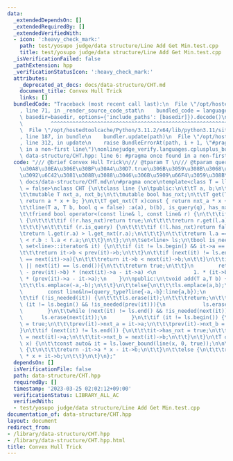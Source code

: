 ```yaml
---
data:
  _extendedDependsOn: []
  _extendedRequiredBy: []
  _extendedVerifiedWith:
  - icon: ':heavy_check_mark:'
    path: test/yosupo judge/data structure/Line Add Get Min.test.cpp
    title: test/yosupo judge/data structure/Line Add Get Min.test.cpp
  _isVerificationFailed: false
  _pathExtension: hpp
  _verificationStatusIcon: ':heavy_check_mark:'
  attributes:
    _deprecated_at_docs: docs/data-structure/CHT.md
    document_title: Convex Hull Trick
    links: []
  bundledCode: "Traceback (most recent call last):\n  File \"/opt/hostedtoolcache/Python/3.11.2/x64/lib/python3.11/site-packages/onlinejudge_verify/documentation/build.py\"\
    , line 71, in _render_source_code_stat\n    bundled_code = language.bundle(stat.path,\
    \ basedir=basedir, options={'include_paths': [basedir]}).decode()\n          \
    \         ^^^^^^^^^^^^^^^^^^^^^^^^^^^^^^^^^^^^^^^^^^^^^^^^^^^^^^^^^^^^^^^^^^^^^^^^^^^^^^^^^\n\
    \  File \"/opt/hostedtoolcache/Python/3.11.2/x64/lib/python3.11/site-packages/onlinejudge_verify/languages/cplusplus.py\"\
    , line 187, in bundle\n    bundler.update(path)\n  File \"/opt/hostedtoolcache/Python/3.11.2/x64/lib/python3.11/site-packages/onlinejudge_verify/languages/cplusplus_bundle.py\"\
    , line 312, in update\n    raise BundleErrorAt(path, i + 1, \"#pragma once found\
    \ in a non-first line\")\nonlinejudge_verify.languages.cplusplus_bundle.BundleErrorAt:\
    \ data-structure/CHT.hpp: line 6: #pragma once found in a non-first line\n"
  code: "/// @brief Convex Hull Trick\n/// @tparam T \n/// @tparam query_type \u30AF\
    \u30A8\u30EA\u306E\u30BF\u30A4\u30D7.true\u306B\u3059\u308B\u3068\u6700\u5927\u5024\
    \u3092\u6C42\u3081\u308B\u3088\u3046\u306B\u5909\u66F4\u3059\u308B\n/// @docs\
    \ docs/data-structure/CHT.md\n\n#pragma once\ntemplate<class T = ll, bool query_type\
    \ = false>\nclass CHT {\n\tclass line {\n\tpublic:\n\t\tT a, b;\n\t\tbool is_query;\n\
    \t\tmutable T nxt_a, nxt_b;\n\t\tmutable bool has_nxt;\n\t\tT get(T x)const {\
    \ return a * x + b; }\n\t\tT get_nxt(T x)const { return nxt_a * x + nxt_b; }\n\
    \t\tline(T a, T b, bool q = false) :a(a), b(b), is_query(q), has_nxt(false) {}\n\
    \t\tfriend bool operator<(const line& l, const line& r) {\n\t\t\tif (l.is_query)\
    \ {\n\t\t\t\tif (!r.has_nxt)return true;\n\t\t\t\treturn r.get(l.a) < r.get_nxt(l.a);\n\
    \t\t\t}\n\t\t\tif (r.is_query) {\n\t\t\t\tif (!l.has_nxt)return false;\n\t\t\t\
    \treturn l.get(r.a) > l.get_nxt(r.a);\n\t\t\t}\n\t\t\treturn l.a == r.a ? l.b\
    \ < r.b : l.a < r.a;\n\t\t}\n\t};\n\n\tset<line> ls;\n\tbool is_needed(const typename\
    \ set<line>::iterator& it) {\n\t\tif (it != ls.begin() && it->a == prev(it)->a){\n\
    \t\t\treturn it->b < prev(it)->b;\n\t\t}\n\t\tif (next(it) != ls.end() && it->a\
    \ == next(it)->a){\n\t\t\treturn it->b < next(it)->b;\n\t\t}\n\t\tif (it == ls.begin()\
    \ || next(it) == ls.end()){\n\t\t\treturn true;\n\t\t}\n        return 1. * (it->b\
    \ - prev(it)->b) * (next(it)->a - it->a) <\n            1. * (it->b - next(it)->b)\
    \ * (prev(it)->a - it->a);\n    }\n\npublic:\n\tvoid add(T a,T b) {\n\t\tif(query_type){\n\
    \t\t\tls.emplace(-a,-b);\n\t\t}\n\t\telse{\n\t\t\tls.emplace(a,b);\n\t\t}\n\n\
    \        const line&ln=(query_type?line{-a,-b}:line{a,b});\n        auto it=ls.find(ln);\n\
    \t\tif (!is_needed(it)) {\n\t\t\tls.erase(it);\n\t\t\treturn;\n\t\t}\n\t\twhile\
    \ (it != ls.begin() && !is_needed(prev(it))){\n            ls.erase(prev(it));\n\
    \        }\n\t\twhile (next(it) != ls.end() && !is_needed(next(it))){\n      \
    \      ls.erase(next(it));\n        }\n\t\tif (it != ls.begin()) {\n\t\t\tprev(it)->has_nxt\
    \ = true;\n\t\t\tprev(it)->nxt_a = it->a;\n\t\t\tprev(it)->nxt_b = it->b;\n\t\t\
    }\n\t\tif (next(it) != ls.end()) {\n\t\t\tit->has_nxt = true;\n\t\t\tit->nxt_a\
    \ = next(it)->a;\n\t\t\tit->nxt_b = next(it)->b;\n\t\t}\n\t}\n\tT operator()(T\
    \ x) {\n\t\tconst auto& it = ls.lower_bound(line(x, 0, true));\n\n\t\tif (query_type)\
    \ {\t\n\t\t\treturn -it->a * x - it->b;\n\t\t}\n\t\telse {\n\t\t\treturn it->a\
    \ * x + it->b;\n\t\t}\n\t}\n};"
  dependsOn: []
  isVerificationFile: false
  path: data-structure/CHT.hpp
  requiredBy: []
  timestamp: '2023-03-25 02:02:12+09:00'
  verificationStatus: LIBRARY_ALL_AC
  verifiedWith:
  - test/yosupo judge/data structure/Line Add Get Min.test.cpp
documentation_of: data-structure/CHT.hpp
layout: document
redirect_from:
- /library/data-structure/CHT.hpp
- /library/data-structure/CHT.hpp.html
title: Convex Hull Trick
---
```

